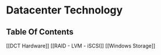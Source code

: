 # Datacenter Technology
## Table Of Contents
[[DCT Hardware]]
[[RAID - LVM - iSCSI]]
[[Windows Storage]]